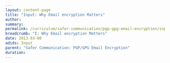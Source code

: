 ```yaml
---
layout: content-page
title: "Input: Why Email encryption Matters"
author:
summary:
permalink: /curriculum/safer-communication/pgp-gpg-email-encryption/input/why-email-encryption-matters/
breadcrumb: "I: Why Email encryption Matters"
date: 2013-03-00
adids: Input
parent: "Safer Communication: PGP/GPG Email Encryption"
duration:
---
```

